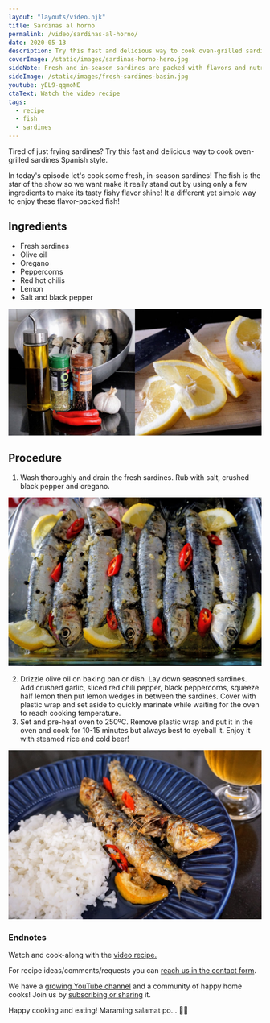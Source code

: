 ```yaml
---
layout: "layouts/video.njk"
title: Sardinas al horno
permalink: /video/sardinas-al-horno/
date: 2020-05-13
description: Try this fast and delicious way to cook oven-grilled sardines Spanish style.
coverImage: /static/images/sardinas-horno-hero.jpg
sideNote: Fresh and in-season sardines are packed with flavors and nutrients. It's a very good source of protein, omega-3 fatty acids EPA and DHA, vitamins B12 and D.
sideImage: /static/images/fresh-sardines-basin.jpg
youtube: yEL9-qqmoNE
ctaText: Watch the video recipe
tags:
  - recipe
  - fish
  - sardines
---
```


Tired of just frying sardines? Try this fast and delicious way to cook oven-grilled sardines Spanish style.

In today's episode let's cook some fresh, in-season sardines! The fish is the star of the show so we want make it really stand out by using only a few ingredients to make its tasty fishy flavor shine! It a different yet simple way to enjoy these flavor-packed fish!

## Ingredients
- Fresh sardines
- Olive oil
- Oregano
- Peppercorns
- Red hot chilis
- Lemon
- Salt and black pepper

![All the ingredients for cooking oven-grilled sardines recipe](/static/images/sardinas-alhorno-ingredient.jpg)

## Procedure
1. Wash thoroughly and drain the fresh sardines. Rub with salt, crushed black pepper and oregano.

![Sardines seasoned with ingredients laying down on a baking glass dish](/static/images/sardinas-horno-marinade.jpg)

2. Drizzle olive oil on baking pan or dish. Lay down seasoned sardines. Add crushed garlic, sliced red chili pepper, black peppercorns, squeeze half lemon then put lemon wedges in between the sardines. Cover with plastic wrap and set aside to quickly marinate while waiting for the oven to reach cooking temperature.
3. Set and pre-heat oven to 250ºC. Remove plastic wrap and put it in the oven and cook for 10-15 minutes but always best to eyeball it. Enjoy it with steamed rice and cold beer!

![Oven-grilled sardines served on a plate with rice and beer at the side](/static/images/sardinas-horno-plate-rice-beer.jpg)

### Endnotes
Watch and cook-along with the [video recipe.](https://youtu.be/yEL9-qqmoNE)

For recipe ideas/comments/requests you can [reach us in the contact form](/about/#contact-us).

We have a [growing YouTube channel](https://www.youtube.com/user/ulampinoy) and a community of happy home cooks! Join us by [subscribing or sharing](https://www.youtube.com/user/ulampinoy) it.

Happy cooking and eating! Maraming salamat po... 🙏🏼
